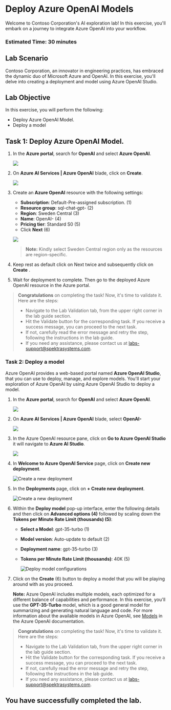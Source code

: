 # Deploy Azure OpenAI Models

Welcome to Contoso Corporation's AI exploration lab! In this exercise, you'll embark on a journey to integrate Azure OpenAI into your workflow.

### Estimated Time: 30 minutes

## Lab Scenario
 
 Contoso Corporation, an innovator in engineering practices, has embraced the dynamic duo of Microsoft Azure and OpenAI. In this exercise, you'll delve into creating a deployment and model using Azure OpenAI Studio.
  
## Lab Objective

In this exercise, you will perform the following:
- Deploy Azure OpenAI Model.
- Deploy a model

## Task 1: Deploy Azure OpenAI Model.

1. In the **Azure portal**, search for **OpenAI** and select **Azure OpenAI**.

   ![](images/openai8.png)

2. On **Azure AI Services | Azure OpenAI** blade, click on **Create**.

   ![](images/openai_create.png)

3. Create an **Azure OpenAI** resource with the following settings:
   
    - **Subscription**: Default-Pre-assigned subscription. (1)
    - **Resource group**: sql-chat-gpt-<inject key="Deployment ID" enableCopy="false"></inject> (2)
    - **Region**: Sweden Central (3)
    - **Name**: OpenAI-<inject key="Deployment ID" enableCopy="false"></inject> (4)
    - **Pricing tier**: Standard S0 (5)
    -  Click **Next** (6)
  
      ![](images/image1012.1.png)
      
      >**Note:** Kindly select Sweden Central region only as the resources are region-specific.

4. Keep rest as default click on Next twice and subsequently click on **Create** .
5. Wait for deployment to complete. Then go to the deployed Azure OpenAI resource in the Azure portal.

> **Congratulations** on completing the task! Now, it's time to validate it. Here are the steps:
  > - Navigate to the Lab Validation tab, from the upper right corner in the lab guide section.
  > - Hit the Validate button for the corresponding task. If you receive a success message, you can proceed to the next task. 
  > - If not, carefully read the error message and retry the step, following the instructions in the lab guide.
  > - If you need any assistance, please contact us at labs-support@spektrasystems.com.

### Task 2: Deploy a model

Azure OpenAI provides a web-based portal named **Azure OpenAI Studio**, that you can use to deploy, manage, and explore models. You'll start your exploration of Azure OpenAI by using Azure OpenAI Studio to deploy a model.

1. In the **Azure portal**, search for **OpenAI** and select **Azure OpenAI**.

   ![](images/openai8.png)

2. On **Azure AI Services | Azure OpenAI** blade, select **OpenAI-<inject key="Deployment ID" enableCopy="false"></inject>**

   ![](images/img2.png)

3. In the Azure OpenAI resource pane, click on **Go to Azure OpenAI Studio** it will navigate to **Azure AI Studio**.

   ![](images/openai_studio.png)
   
5. In **Welcome to Azure OpenAI Service** page, click on **Create new deployment**.

   ![](images/openai-lab01_t2_s2.png "Create a new deployment")

6. In the **Deployments** page, click on **+ Create new deployment**.

   ![](images/openai-lab01_t2_s3.png "Create a new deployment")

7. Within the **Deploy model** pop-up interface, enter the following details and then click on **Advanced options (4)** followed by scaling down the **Tokens per Minute Rate Limit (thousands) (5)**:
    
    - **Select a Model**: gpt-35-turbo (1)
    - **Model version**: Auto-update to default (2)
    - **Deployment name**: gpt-35-turbo (3)
    - **Tokens per Minute Rate Limit (thousands)**: 40K (5)

      ![](images/d345.1.png "Deploy model configurations")

8. Click on the **Create** (6) button to deploy a model that you will be playing around with as you proceed.

    **Note:** Azure OpenAI includes multiple models, each optimized for a different balance of capabilities and performance. In this exercise, you'll use the **GPT-35-Turbo** model, which is a good general model for summarizing and generating natural language and code. For more information about the available models in Azure OpenAI, see [Models](https://learn.microsoft.com/azure/cognitive-services/openai/concepts/models) in the Azure OpenAI documentation.

  > **Congratulations** on completing the task! Now, it's time to validate it. Here are the steps:
  > - Navigate to the Lab Validation tab, from the upper right corner in the lab guide section.
  > - Hit the Validate button for the corresponding task. If you receive a success message, you can proceed to the next task. 
  > - If not, carefully read the error message and retry the step, following the instructions in the lab guide.
  > - If you need any assistance, please contact us at labs-support@spektrasystems.com.

## You have successfully completed the lab.
